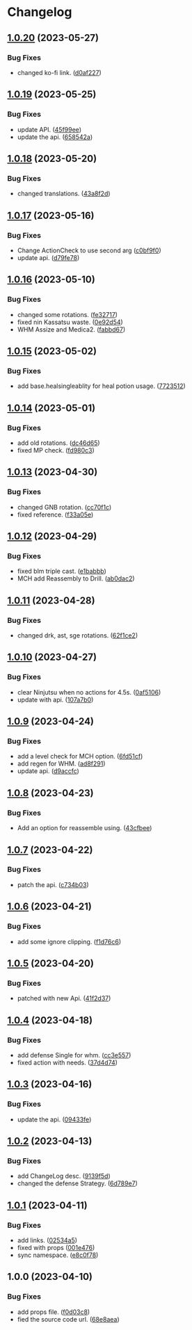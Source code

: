 # Changelog

## [1.0.20](https://github.com/ArchiDog1998/FFXIVRotations/compare/v1.0.19...v1.0.20) (2023-05-27)


### Bug Fixes

* changed ko-fi link. ([d0af227](https://github.com/ArchiDog1998/FFXIVRotations/commit/d0af227098eed734dcda0ceb62c8824aadbb2354))

## [1.0.19](https://github.com/ArchiDog1998/FFXIVRotations/compare/v1.0.18...v1.0.19) (2023-05-25)


### Bug Fixes

* update API. ([45f99ee](https://github.com/ArchiDog1998/FFXIVRotations/commit/45f99ee3d77a81ab514542a3491d333e4f2bb26b))
* update the api. ([658542a](https://github.com/ArchiDog1998/FFXIVRotations/commit/658542ae8cc686ea7e1a00ad1d9129ab984b8469))

## [1.0.18](https://github.com/ArchiDog1998/FFXIVRotations/compare/v1.0.17...v1.0.18) (2023-05-20)


### Bug Fixes

* changed translations. ([43a8f2d](https://github.com/ArchiDog1998/FFXIVRotations/commit/43a8f2d49ce7393255b7b9c022762603f4cce226))

## [1.0.17](https://github.com/ArchiDog1998/FFXIVRotations/compare/v1.0.16...v1.0.17) (2023-05-16)


### Bug Fixes

* Change ActionCheck to use second arg ([c0bf9f0](https://github.com/ArchiDog1998/FFXIVRotations/commit/c0bf9f0893829d801947cc7ee139351d042d19d2))
* update api. ([d79fe78](https://github.com/ArchiDog1998/FFXIVRotations/commit/d79fe787e92a22dda898ce285d5e9407283e7ab7))

## [1.0.16](https://github.com/ArchiDog1998/FFXIVRotations/compare/v1.0.15...v1.0.16) (2023-05-10)


### Bug Fixes

* changed some rotations. ([fe32717](https://github.com/ArchiDog1998/FFXIVRotations/commit/fe327179a8740c49575c7ee553b8f5f3531cab08))
* fixed nin Kassatsu waste. ([0e92d54](https://github.com/ArchiDog1998/FFXIVRotations/commit/0e92d54da5aa5c67ba994e0f48cfc784f38357e3))
* WHM Assize and Medica2. ([fabbd67](https://github.com/ArchiDog1998/FFXIVRotations/commit/fabbd67247258cd79e751f54d5741f75540eb98b))

## [1.0.15](https://github.com/ArchiDog1998/FFXIVRotations/compare/v1.0.14...v1.0.15) (2023-05-02)


### Bug Fixes

* add base.healsingleablity for heal potion usage. ([7723512](https://github.com/ArchiDog1998/FFXIVRotations/commit/7723512c9f234f0bcee587f655a3b4248c53e9d3))

## [1.0.14](https://github.com/ArchiDog1998/FFXIVRotations/compare/v1.0.13...v1.0.14) (2023-05-01)


### Bug Fixes

* add old rotations. ([dc46d65](https://github.com/ArchiDog1998/FFXIVRotations/commit/dc46d6579dc62625a353095c9d316b264f6e17e0))
* fixed MP check. ([fd980c3](https://github.com/ArchiDog1998/FFXIVRotations/commit/fd980c32bee6d0a277e059847d2870b4cdd57a05))

## [1.0.13](https://github.com/ArchiDog1998/FFXIVRotations/compare/v1.0.12...v1.0.13) (2023-04-30)


### Bug Fixes

* changed GNB rotation. ([cc70f1c](https://github.com/ArchiDog1998/FFXIVRotations/commit/cc70f1c463a299a6f7052a9a5addc403f2eb5ce6))
* fixed reference. ([f33a05e](https://github.com/ArchiDog1998/FFXIVRotations/commit/f33a05e8e24d068a50620063421ebc130f813bc2))

## [1.0.12](https://github.com/ArchiDog1998/FFXIVRotations/compare/v1.0.11...v1.0.12) (2023-04-29)


### Bug Fixes

* fixed blm triple cast. ([e1babbb](https://github.com/ArchiDog1998/FFXIVRotations/commit/e1babbb9b21f09183572106a4b14ce44520b2fa5))
* MCH add Reassembly to Drill. ([ab0dac2](https://github.com/ArchiDog1998/FFXIVRotations/commit/ab0dac2996a38ae0975eb6927b73a7a41e748214))

## [1.0.11](https://github.com/ArchiDog1998/FFXIVRotations/compare/v1.0.10...v1.0.11) (2023-04-28)


### Bug Fixes

* changed drk, ast, sge rotations. ([62f1ce2](https://github.com/ArchiDog1998/FFXIVRotations/commit/62f1ce2c941ed308ce82b3e6f1ac1ee2e026c334))

## [1.0.10](https://github.com/ArchiDog1998/FFXIVRotations/compare/v1.0.9...v1.0.10) (2023-04-27)


### Bug Fixes

* clear Ninjutsu when no actions for 4.5s. ([0af5106](https://github.com/ArchiDog1998/FFXIVRotations/commit/0af51066323ec8684303df644243d43f7bab6e0d))
* update with api. ([107a7b0](https://github.com/ArchiDog1998/FFXIVRotations/commit/107a7b026da399d7d3a77632de86bf693942f185))

## [1.0.9](https://github.com/ArchiDog1998/FFXIVRotations/compare/v1.0.8...v1.0.9) (2023-04-24)


### Bug Fixes

* add a level check for MCH option. ([6fd51cf](https://github.com/ArchiDog1998/FFXIVRotations/commit/6fd51cf027f070829b369b3a661bff9c428e5d0a))
* add regen for WHM. ([ad8f291](https://github.com/ArchiDog1998/FFXIVRotations/commit/ad8f291c3cffc95f42ffa099abd6a14134d59a6f))
* update api. ([d9accfc](https://github.com/ArchiDog1998/FFXIVRotations/commit/d9accfc39e7793d600d745e7cf02d81d0710de86))

## [1.0.8](https://github.com/ArchiDog1998/FFXIVRotations/compare/v1.0.7...v1.0.8) (2023-04-23)


### Bug Fixes

* Add an option for reassemble using. ([43cfbee](https://github.com/ArchiDog1998/FFXIVRotations/commit/43cfbeecacc8f881199dba932f831d7c1f07ee9d))

## [1.0.7](https://github.com/ArchiDog1998/FFXIVRotations/compare/v1.0.6...v1.0.7) (2023-04-22)


### Bug Fixes

* patch the api. ([c734b03](https://github.com/ArchiDog1998/FFXIVRotations/commit/c734b03b73ea804d0cf057b1ac8da808899565e1))

## [1.0.6](https://github.com/ArchiDog1998/FFXIVRotations/compare/v1.0.5...v1.0.6) (2023-04-21)


### Bug Fixes

* add some ignore clipping. ([f1d76c6](https://github.com/ArchiDog1998/FFXIVRotations/commit/f1d76c6f5fd1092b3e2029b5b046bc078dc6f028))

## [1.0.5](https://github.com/ArchiDog1998/FFXIVRotations/compare/v1.0.4...v1.0.5) (2023-04-20)


### Bug Fixes

* patched with new Api. ([41f2d37](https://github.com/ArchiDog1998/FFXIVRotations/commit/41f2d37893774c976bbcd2cf24b07d4807ef140f))

## [1.0.4](https://github.com/ArchiDog1998/FFXIVRotations/compare/v1.0.3...v1.0.4) (2023-04-18)


### Bug Fixes

* add defense Single for whm. ([cc3e557](https://github.com/ArchiDog1998/FFXIVRotations/commit/cc3e557a338c67d671b4034097414382742a2100))
* fixed action with needs. ([37d4d74](https://github.com/ArchiDog1998/FFXIVRotations/commit/37d4d7480b9d3ffc4f7eac2beb2692f7af90a1fb))

## [1.0.3](https://github.com/ArchiDog1998/FFXIVRotations/compare/v1.0.2...v1.0.3) (2023-04-16)


### Bug Fixes

* update the api. ([09433fe](https://github.com/ArchiDog1998/FFXIVRotations/commit/09433fe1deb6e9e898cfbbe47603b8e46571af42))

## [1.0.2](https://github.com/ArchiDog1998/FFXIVRotations/compare/v1.0.1...v1.0.2) (2023-04-13)


### Bug Fixes

* add ChangeLog desc. ([9139f5d](https://github.com/ArchiDog1998/FFXIVRotations/commit/9139f5d70dffda1d5a956aa04fea458bbef1f608))
* changed the defense Strategy. ([6d789e7](https://github.com/ArchiDog1998/FFXIVRotations/commit/6d789e7c7f14d24b1853ebc2e23ba44d690d2cb4))

## [1.0.1](https://github.com/ArchiDog1998/FFXIVRotations/compare/v1.0.0...v1.0.1) (2023-04-11)


### Bug Fixes

* add links. ([02534a5](https://github.com/ArchiDog1998/FFXIVRotations/commit/02534a58982be206b73c36d27d41a66bcdb0bc5e))
* fixed with props ([001e476](https://github.com/ArchiDog1998/FFXIVRotations/commit/001e4764b82a025a04472e3afed7a5fd2a42df14))
* sync namespace. ([e8c0f78](https://github.com/ArchiDog1998/FFXIVRotations/commit/e8c0f78eef866305acb117575235f18e709d4855))

## 1.0.0 (2023-04-10)


### Bug Fixes

* add props file. ([f0d03c8](https://github.com/ArchiDog1998/FFXIVRotations/commit/f0d03c81d8c64309fd391563af1e1d7f196e3b6d))
* fied the source code url. ([68e8aea](https://github.com/ArchiDog1998/FFXIVRotations/commit/68e8aea4849d855dbb1cb86d8535ff6f79984861))
